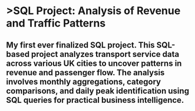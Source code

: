 # >SQL Project: Analysis of Revenue and Traffic Patterns

##   My first ever finalized SQL project. This SQL-based project analyzes transport service data across various UK cities to uncover patterns in revenue and passenger flow. The analysis involves monthly aggregations, category comparisons, and daily peak identification using SQL queries for practical business intelligence.
